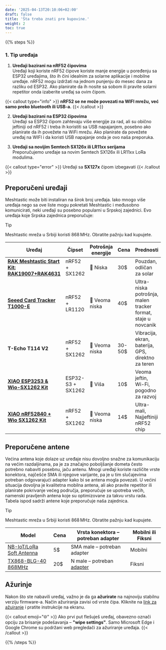```yaml
---
date: '2025-04-13T20:10:06+02:00'
draft: false
title: 'Šta treba znati pre kupovine.'
weight: 2
toc: true
---
```

{{% steps %}}

### 1. Tip uređaja


1. **Uređaji bazirani na nRF52 čipovima**  
Uređaji koji koriste nRF52 čipove koriste manje energije u poređenju sa ESP32 uređajima, što ih čini idealnim za solarne aplikacije i mobilne uređaje. nRF52 mogu izdržati na jednom punjenju do mesec dana za razliku od ESP32. Ako planirate da ih nosite sa sobom ili pravite solarni repetitor onda izaberite uređaj sa ovim čipom. 

{{< callout type="info" >}}
**nRF52 se ne može povezati na WIFI mrežu, već samo preko bluetooth ili USB-a.**
{{< /callout >}}

2. **Uređaji bazirani na ESP32 čipovima**  
Uređaji sa ESP32 čipom zahtevaju više energije za rad, ali su obično jeftiniji od nRF52 i treba ih koristiti sa USB napajanjem, posebno ako planirate da ih povežete na WiFi mrežu. Ako planirate da povežete uređaj na WIFI i da koristi USB napajanje onda je ovo naša preporuka.

3. **Uređaji sa novijim Semtech SX126x ili LR11xx serijama**  
Preporučujemo uređaje sa novim Semtech SX126x ili LR11xx LoRa modulima.

{{< callout type="error" >}}
  Uređaji sa **SX127x** čipom izbegavati
{{< /callout >}}

## Preporučeni uređaji

Meshtastic može biti instaliran na širok broj uređaja. Iako mnogo više uređaja nego sa ove liste mogu pokretati Meshtastic i međusobno komunicirati, neki uređaji su posebno popularni u Srpskoj zajednici. Evo uređaja koje Srpska zajednica preporučuje:

> [!TIP]
> Meshtastic mreža u Srbiji koristi 868 MHz. Obratite pažnju kad kupujete.


| Uređaj                                                                                                                   | Čipset           | Potrošnja energije   | Cena        | Prednosti                                                                 |
|--------------------------------------------------------------------------------------------------------------------------|------------------|----------------------|-------------|---------------------------------------------------------------------------|
| [**RAK Meshtastic Start Kit: RAK19007+RAK4631**](https://store.rakwireless.com/products/wisblock-meshtastic-starter-kit) | nRF52 + SX1262   | 🔋 Niska             | 30$         | Pouzdan, odličan za solar                                                 |
| [**Seeed Card Tracker T1000-E**](https://www.seeedstudio.com/SenseCAP-Card-Tracker-T1000-E-for-Meshtastic-p-5913.html)   | nRF52 + LR1120   | 🔋 Veoma niska       | 40$         | Ultra-niska potrošnja, malen tracker format, staje u novcanik             |
| **T-Echo T114 V2**                                                                                                       | nRF52 + SX1262   | 🔋 Veoma niska       | 30-50$      | Vibracija, ekran, baterija, GPS, direktno za teren                        | 
| [**XIAO ESP32S3 & Wio-SX1262 Kit**](https://www.seeedstudio.com/Wio-SX1262-with-XIAO-ESP32S3-p-5982.html)                | ESP32-S3 + SX1262| 🔌 Viša              | 10$         | Veoma jeftin, Wi-Fi, pogodno za razvoj                                    | 
| [**XIAO nRF52840 + Wio SX1262 Kit**](https://www.seeedstudio.com/XIAO-nRF52840-Wio-SX1262-Kit-for-Meshtastic-p-6400.html)| nRF52 + SX1262   | 🔋 Veoma niska       | 14$         | Ultra-mali, Najjeftiniji nRF52 chip                                       |


## Preporučene antene

Većina antena koje dolaze uz uređaje nisu dovoljno snažne za komunikaciju na većim razdaljinama, pa je za značajno poboljšanje dometa često potrebno nabaviti posebnu, jaču antenu. Mnogi uređaji koriste različite vrste konektora, najčešće SMA ili njegove varijante, pa je u tim slučajevima potreban odgovarajući adapter kako bi se antena mogla povezati. U većini situacija dovoljna je kvalitetna mobilna antena, ali ako pravite repetitor ili planirate pokrivanje većeg područja, preporučuje se upotreba većih, namenski pravljenih antena koje su optimizovane za takvu vrstu rada.
Tabela ispod sadrži antene koje preporučuje naša zajednica.

> [!TIP]
> Meshtastic mreža u Srbiji koristi 868 MHz. Obratite pažnju kad kupujete.

| Model                                                                           | Cena       | Vrsta konektora – potreban adapter | Mobilni ili Fiksni |
|---------------------------------------------------------------------------------|------------|-------------------------------------|---------------------|
| [NB-IoT/LoRa Soft Antenna](https://a.aliexpress.com/_EvpEZC4)                   |  5$        | SMA male – potreban adapter                                                             | Mobilni             |
| [TX868-BLG-40 868MHz](https://www.aliexpress.com/item/1005007301116616.html)    | 20$        | N   male – potreban [adapter](https://www.aliexpress.com/item/4001038164458.html)       | Fiksni              |

## Ažurinje
Nakon što ste nabavili uređaj, važno je da ga **ažurirate** na najnoviju stabilnu verziju firmware-a. Način ažuriranja zavisi od vrste čipa. Kliknite na [link za ažuiranje](https://flasher.meshtastic.org/) i pratite instrukcije na ekranu.


{{< callout emoji="🌐" >}}
Ako prvi put flešuješ uređaj, obavezno označi opciju za brisanje podešavanja – **"wipe settings"**. Samo Microsoft Edge i Google Chrome su podržani web pregledači za ažuriranje uređaja.
{{< /callout >}}

{{% /steps %}}
